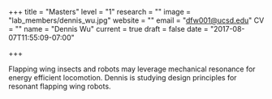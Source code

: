 +++
title = "Masters"
level = "1"
research = ""
image = "lab_members/dennis_wu.jpg"
website = ""
email = "dfw001@ucsd.edu"
CV = ""
name = "Dennis Wu"
current = true
draft = false
date = "2017-08-07T11:55:09-07:00"

+++

Flapping wing insects and robots may leverage mechanical resonance for energy efficient locomotion. Dennis is studying design principles for resonant flapping wing robots. 